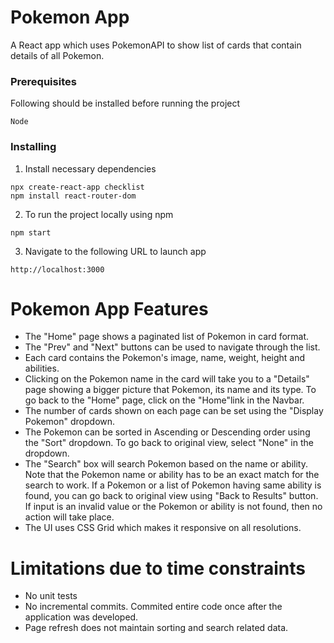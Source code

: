 # Pokemon App

A React app which uses PokemonAPI to show list of cards that contain details of all Pokemon. 

### Prerequisites

Following should be installed before running the project

```
Node 
```

### Installing

1. Install necessary dependencies

```
npx create-react-app checklist
npm install react-router-dom

```

2. To run the project locally using npm

```
npm start
```
3. Navigate to the following URL to launch app

```
http://localhost:3000
```

# Pokemon App Features
* The "Home" page shows a paginated list of Pokemon in card format.
* The "Prev" and "Next" buttons can be used to navigate through the list.
* Each card contains the Pokemon's image, name, weight, height and abilities.
* Clicking on the Pokemon name in the card will take you to a "Details" page showing a bigger picture that Pokemon, its name and its type. To go back to the "Home" page, click on the "Home"link in the Navbar.
* The number of cards shown on each page can be set using the "Display Pokemon" dropdown.
* The Pokemon can be sorted in Ascending or Descending order using the "Sort" dropdown. To go back to original view, select "None" in the dropdown.
* The "Search" box will search Pokemon based on the name or ability. Note that the Pokemon name or ability has to be an exact match for the search to work. If a Pokemon or a list of Pokemon having same ability is found, you can go back to original view using "Back to Results" button. If input is an invalid value or the Pokemon or ability is not found, then no action will take place.
* The UI uses CSS Grid which makes it responsive on all resolutions.

# Limitations due to time constraints
* No unit tests
* No incremental commits. Commited entire code once after the application was developed.
* Page refresh does not maintain sorting and search related data.
